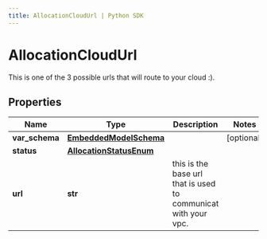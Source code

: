 ```yaml
---
title: AllocationCloudUrl | Python SDK
---
```


# AllocationCloudUrl

This is one of the 3 possible urls that will route to your cloud :).

## Properties

Name | Type | Description | Notes
------------ | ------------- | ------------- | -------------
**var_schema** | [**EmbeddedModelSchema**](EmbeddedModelSchema) |  | [optional] 
**status** | [**AllocationStatusEnum**](AllocationStatusEnum) |  | 
**url** | **str** | this is the base url that is used to communicat with your vpc. | 


